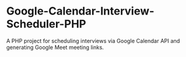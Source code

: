 # Google-Calendar-Interview-Scheduler-PHP
A PHP project for scheduling interviews via Google Calendar API and generating Google Meet meeting links.
